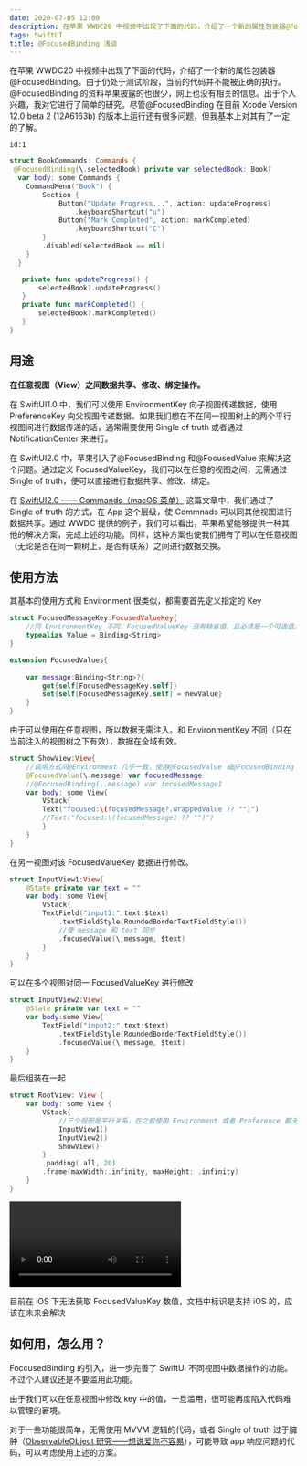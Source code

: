 ```yaml
---
date: 2020-07-05 12:00
description: 在苹果 WWDC20 中视频中出现了下面的代码，介绍了一个新的属性包装器@FocusedBinding。由于仍处于测试阶段，当前的代码并不能被正确的执行。@FocusedBinding 的资料苹果披露的也很少，网上也没有相关的信息。出于个人兴趣，我对它进行了简单的研究。尽管@FocusedBinding 在目前 Xcode Version 12.0 beta 2 (12A6163b) 的版本上运行还有很多问题，但我基本上对其有了一定的了解。
tags: SwiftUI
title: @FocusedBinding 浅谈
---
```


在苹果 WWDC20 中视频中出现了下面的代码，介绍了一个新的属性包装器@FocusedBinding。由于仍处于测试阶段，当前的代码并不能被正确的执行。@FocusedBinding 的资料苹果披露的也很少，网上也没有相关的信息。出于个人兴趣，我对它进行了简单的研究。尽管@FocusedBinding 在目前 Xcode Version 12.0 beta 2 (12A6163b) 的版本上运行还有很多问题，但我基本上对其有了一定的了解。

```responser
id:1
```

```swift
struct BookCommands: Commands {
 @FocusedBinding(\.selectedBook) private var selectedBook: Book?
  var body: some Commands {
    CommandMenu("Book") {
        Section {
            Button("Update Progress...", action: updateProgress)
                .keyboardShortcut("u")
            Button("Mark Completed", action: markCompleted)
                .keyboardShortcut("C")
        }
        .disabled(selectedBook == nil)
    }
  }

   private func updateProgress() {
       selectedBook?.updateProgress()
   }
   private func markCompleted() {
       selectedBook?.markCompleted()
   }
}
```

## 用途 ##

**在任意视图（View）之间数据共享、修改、绑定操作。**

在 SwiftUI1.0 中，我们可以使用 EnvironmentKey 向子视图传递数据，使用 PreferenceKey 向父视图传递数据。如果我们想在不在同一视图树上的两个平行视图间进行数据传递的话，通常需要使用 Single of truth 或者通过 NotificationCenter 来进行。

在 SwiftUI2.0 中，苹果引入了@FocusedBinding 和@FocusedValue 来解决这个问题。通过定义 FocusedValueKey，我们可以在任意的视图之间，无需通过 Single of truth，便可以直接进行数据共享、修改、绑定。

在 [SwiftUI2.0 —— Commands（macOS 菜单）](/posts/swiftUI2-commands/) 这篇文章中，我们通过了 Single of truth 的方式，在 App 这个层级，使 Commnads 可以同其他视图进行数据共享。通过 WWDC 提供的例子，我们可以看出，苹果希望能够提供一种其他的解决方案，完成上述的功能。同样，这种方案也使我们拥有了可以在任意视图（无论是否在同一颗树上，是否有联系）之间进行数据交换。

## 使用方法 ##

其基本的使用方式和 Environment 很类似，都需要首先定义指定的 Key

```swift
struct FocusedMessageKey:FocusedValueKey{
    //同 EnvironmentKey 不同，FocusedValueKey 没有缺省值，且必须是一个可选值。为了下面的演示，在这里我们将数据类型设置为 Binding<String>, 可以设置为任意值类型数据
    typealias Value = Binding<String>
}

extension FocusedValues{
    
    var message:Binding<String>?{
        get{self[FocusedMessageKey.self]}
        set{self[FocusedMessageKey.self] = newValue}
    }
}
```

由于可以使用在任意视图，所以数据无需注入。和 EnvironmentKey 不同（只在当前注入的视图树之下有效），数据在全域有效。

```swift
struct ShowView:View{
    //调用方式同@Environment 几乎一致，使用@FocusedValue 或@FocusedBinding 需不同的引用方式
    @FocusedValue(\.message) var focusedMessage
    //@FocusedBinding(\.message) var focusedMessage1
    var body: some View{
        VStack{
        Text("focused:\(focusedMessage?.wrappedValue ?? "")")
        //Text("focused:\(focusedMessage1 ?? "")")
        }
    }
}
```

在另一视图对该 FocusedValueKey 数据进行修改。

```swift
struct InputView1:View{
    @State private var text = ""
    var body: some View{
        VStack{
        TextField("input1:",text:$text)
            .textFieldStyle(RoundedBorderTextFieldStyle())
            //使 message 和 text 同步
            .focusedValue(\.message, $text)
        }
    }
}
```

可以在多个视图对同一 FocusedValueKey 进行修改

```swift
struct InputView2:View{
    @State private var text = ""
    var body:some View{
        TextField("input2:",text:$text)
            .textFieldStyle(RoundedBorderTextFieldStyle())
            .focusedValue(\.message, $text)
    }
}
```

最后组装在一起

```swift
struct RootView: View {
    var body: some View {
        VStack{
            //三个视图是平行关系，在之前使用 Environment 或者 Preference 都无法在这三个视图间进行数据传递、共享
            InputView1()
            InputView2()
            ShowView()
        }
        .padding(.all, 20)
        .frame(maxWidth:.infinity, maxHeight: .infinity)
    }
}
```

<video src="https://cdn.fatbobman.com/focusebinding-video.mov" controls="controls">您的浏览器不支持播放该视频！</video>

目前在 iOS 下无法获取 FocusedValueKey 数值，文档中标识是支持 iOS 的，应该在未来会解决

## 如何用，怎么用？ ##

FoccusedBinding 的引入，进一步完善了 SwiftUI 不同视图中数据操作的功能。不过个人建议还是不要滥用此功能。

由于我们可以在任意视图中修改 key 中的值，一旦滥用，很可能再度陷入代码难以管理的窘境。

对于一些功能很简单，无需使用 MVVM 逻辑的代码，或者 Single of truth 过于臃肿（[ObservableObject 研究——想说爱你不容易](/posts/observableObject-study/)），可能导致 app 响应问题的代码，可以考虑使用上述的方案。

